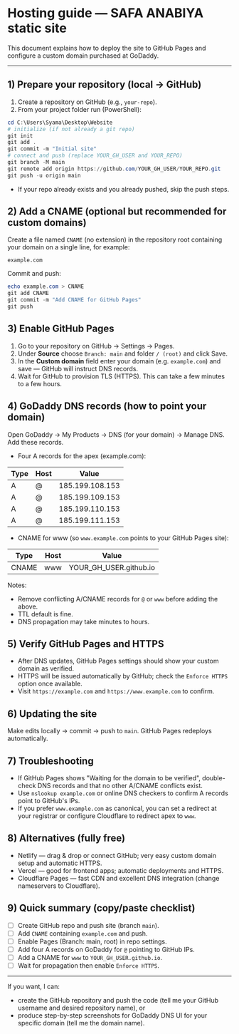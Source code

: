 # Hosting guide — SAFA ANABIYA static site

This document explains how to deploy the site to GitHub Pages and configure a custom domain purchased at GoDaddy.

---

## 1) Prepare your repository (local -> GitHub)

1. Create a repository on GitHub (e.g., `your-repo`).
2. From your project folder run (PowerShell):

```powershell
cd C:\Users\Syama\Desktop\Website
# initialize (if not already a git repo)
git init
git add .
git commit -m "Initial site"
# connect and push (replace YOUR_GH_USER and YOUR_REPO)
git branch -M main
git remote add origin https://github.com/YOUR_GH_USER/YOUR_REPO.git
git push -u origin main
```

- If your repo already exists and you already pushed, skip the push steps.

## 2) Add a CNAME (optional but recommended for custom domains)

Create a file named `CNAME` (no extension) in the repository root containing your domain on a single line, for example:

```
example.com
```

Commit and push:

```powershell
echo example.com > CNAME
git add CNAME
git commit -m "Add CNAME for GitHub Pages"
git push
```

## 3) Enable GitHub Pages

1. Go to your repository on GitHub → Settings → Pages.
2. Under **Source** choose `Branch: main` and folder `/ (root)` and click Save.
3. In the **Custom domain** field enter your domain (e.g. `example.com`) and save — GitHub will instruct DNS records.
4. Wait for GitHub to provision TLS (HTTPS). This can take a few minutes to a few hours.

## 4) GoDaddy DNS records (how to point your domain)

Open GoDaddy → My Products → DNS (for your domain) → Manage DNS. Add these records.

- Four A records for the apex (example.com):

| Type | Host | Value           |
|------|------|-----------------|
| A    | @    | 185.199.108.153 |
| A    | @    | 185.199.109.153 |
| A    | @    | 185.199.110.153 |
| A    | @    | 185.199.111.153 |

- CNAME for www (so `www.example.com` points to your GitHub Pages site):

| Type  | Host | Value                          |
|-------|------|--------------------------------|
| CNAME | www  | YOUR_GH_USER.github.io         |

Notes:
- Remove conflicting A/CNAME records for `@` or `www` before adding the above.
- TTL default is fine.
- DNS propagation may take minutes to hours.

## 5) Verify GitHub Pages and HTTPS

- After DNS updates, GitHub Pages settings should show your custom domain as verified.
- HTTPS will be issued automatically by GitHub; check the `Enforce HTTPS` option once available.
- Visit `https://example.com` and `https://www.example.com` to confirm.

## 6) Updating the site

Make edits locally → commit → push to `main`. GitHub Pages redeploys automatically.

## 7) Troubleshooting

- If GitHub Pages shows "Waiting for the domain to be verified", double-check DNS records and that no other A/CNAME conflicts exist.
- Use `nslookup example.com` or online DNS checkers to confirm A records point to GitHub's IPs.
- If you prefer `www.example.com` as canonical, you can set a redirect at your registrar or configure Cloudflare to redirect apex to `www`.

## 8) Alternatives (fully free)

- Netlify — drag & drop or connect GitHub; very easy custom domain setup and automatic HTTPS.
- Vercel — good for frontend apps; automatic deployments and HTTPS.
- Cloudflare Pages — fast CDN and excellent DNS integration (change nameservers to Cloudflare).

## 9) Quick summary (copy/paste checklist)

- [ ] Create GitHub repo and push site (branch `main`).
- [ ] Add `CNAME` containing `example.com` and push.
- [ ] Enable Pages (Branch: main, root) in repo settings.
- [ ] Add four A records on GoDaddy for `@` pointing to GitHub IPs.
- [ ] Add a CNAME for `www` to `YOUR_GH_USER.github.io`.
- [ ] Wait for propagation then enable `Enforce HTTPS`.

---

If you want, I can:
- create the GitHub repository and push the code (tell me your GitHub username and desired repository name), or
- produce step-by-step screenshots for GoDaddy DNS UI for your specific domain (tell me the domain name).

